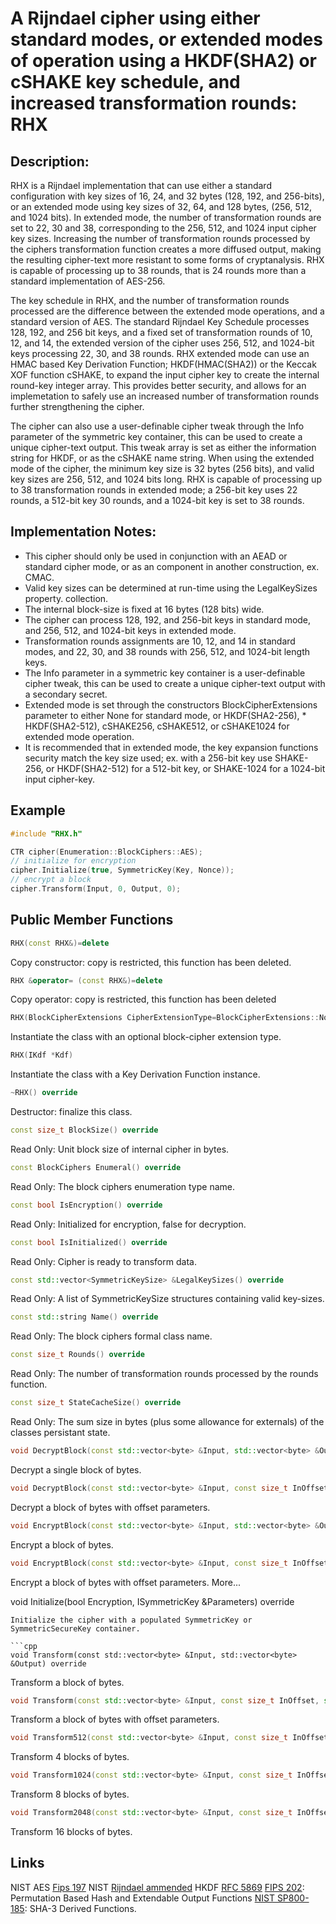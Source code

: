 # A Rijndael cipher using either standard modes, or extended modes of operation using a HKDF(SHA2) or cSHAKE key schedule, and increased transformation rounds: RHX

## Description:
RHX is a Rijndael implementation that can use either a standard configuration with key sizes of 16, 24, and 32 bytes (128, 192, and 256-bits), or an extended mode using key sizes of 32, 64, and 128 bytes, (256, 512, and 1024 bits). 
In extended mode, the number of transformation rounds are set to 22, 30 and 38, corresponding to the 256, 512, and 1024 input cipher key sizes. 
Increasing the number of transformation rounds processed by the ciphers transformation function creates a more diffused output, making the resulting cipher-text more resistant to some forms of cryptanalysis. 
RHX is capable of processing up to 38 rounds, that is 24 rounds more than a standard implementation of AES-256. 
 
The key schedule in RHX, and the number of transformation rounds processed are the difference between the extended mode operations, and a standard version of AES. The standard Rijndael Key Schedule processes 128, 192, and 256 bit keys, and a fixed set of transformation rounds of 10, 12, and 14, the extended version of the cipher uses 256, 512, and 1024-bit keys processing 22, 30, and 38 rounds. 
RHX extended mode can use an HMAC based Key Derivation Function; HKDF(HMAC(SHA2)) or the Keccak XOF function cSHAKE, to expand the input cipher key to create the internal round-key integer array. 
This provides better security, and allows for an implemetation to safely use an increased number of transformation rounds further strengthening the cipher. 

The cipher can also use a user-definable cipher tweak through the Info parameter of the symmetric key container, this can be used to create a unique cipher-text output. 
This tweak array is set as either the information string for HKDF, or as the cSHAKE name string.
When using the extended mode of the cipher, the minimum key size is 32 bytes (256 bits), and valid key sizes are 256, 512, and 1024 bits long. 
RHX is capable of processing up to 38 transformation rounds in extended mode; a 256-bit key uses 22 rounds, a 512-bit key 30 rounds, and a 1024-bit key is set to 38 rounds.


## Implementation Notes:
* This cipher should only be used in conjunction with an AEAD or standard cipher mode, or as an component in another construction, ex. CMAC. 
* Valid key sizes can be determined at run-time using the LegalKeySizes property. collection. 
* The internal block-size is fixed at 16 bytes (128 bits) wide. 
* The cipher can process 128, 192, and 256-bit keys in standard mode, and 256, 512, and 1024-bit keys in extended mode. 
* Transformation rounds assignments are 10, 12, and 14 in standard modes, and 22, 30, and 38 rounds with 256, 512, and 1024-bit length keys. 
* The Info parameter in a symmetric key container is a user-definable cipher tweak, this can be used to create a unique cipher-text output with a secondary secret. 
* Extended mode is set through the constructors BlockCipherExtensions parameter to either None for standard mode, or HKDF(SHA2-256), * HKDF(SHA2-512), cSHAKE256, cSHAKE512, or cSHAKE1024 for extended mode operation. 
* It is recommended that in extended mode, the key expansion functions security match the key size used; ex. with a 256-bit key use SHAKE-256, or HKDF(SHA2-512) for a 512-bit key, or SHAKE-1024 for a 1024-bit input cipher-key. 

## Example
```cpp
#include "RHX.h"

CTR cipher(Enumeration::BlockCiphers::AES);
// initialize for encryption
cipher.Initialize(true, SymmetricKey(Key, Nonce));
// encrypt a block
cipher.Transform(Input, 0, Output, 0);
```
       
## Public Member Functions

```cpp
RHX(const RHX&)=delete
```
Copy constructor: copy is restricted, this function has been deleted.

```cpp
RHX &operator= (const RHX&)=delete
```
Copy operator: copy is restricted, this function has been deleted
 
```cpp
RHX(BlockCipherExtensions CipherExtensionType=BlockCipherExtensions::None)
```
Instantiate the class with an optional block-cipher extension type.
 
```cpp
RHX(IKdf *Kdf)
```
Instantiate the class with a Key Derivation Function instance.
 
```cpp
~RHX() override
```
Destructor: finalize this class.

```cpp
const size_t BlockSize() override
```
Read Only: Unit block size of internal cipher in bytes.

```cpp
const BlockCiphers Enumeral() override
```
Read Only: The block ciphers enumeration type name.

```cpp
const bool IsEncryption() override
```
Read Only: Initialized for encryption, false for decryption.

```cpp
const bool IsInitialized() override
```
Read Only: Cipher is ready to transform data.

```cpp
const std::vector<SymmetricKeySize> &LegalKeySizes() override
```
Read Only: A list of SymmetricKeySize structures containing valid key-sizes.

```cpp
const std::string Name() override
```
Read Only: The block ciphers formal class name.

```cpp
const size_t Rounds() override
```
Read Only: The number of transformation rounds processed by the rounds function.

```cpp
const size_t StateCacheSize() override
```
Read Only: The sum size in bytes (plus some allowance for externals) of the classes persistant state.

```cpp
void DecryptBlock(const std::vector<byte> &Input, std::vector<byte> &Output) override
```
Decrypt a single block of bytes.

```cpp
void DecryptBlock(const std::vector<byte> &Input, const size_t InOffset, std::vector<byte> &Output, const size_t OutOffset) override
```
Decrypt a block of bytes with offset parameters.

```cpp
void EncryptBlock(const std::vector<byte> &Input, std::vector<byte> &Output) override
```
Encrypt a block of bytes.

```cpp
void EncryptBlock(const std::vector<byte> &Input, const size_t InOffset, std::vector<byte> &Output, const size_t OutOffset) override
```
Encrypt a block of bytes with offset parameters. More...
 
void 
Initialize(bool Encryption, ISymmetricKey &Parameters) override
```
Initialize the cipher with a populated SymmetricKey or SymmetricSecureKey container.

```cpp
void Transform(const std::vector<byte> &Input, std::vector<byte> &Output) override
```
Transform a block of bytes.

```cpp
void Transform(const std::vector<byte> &Input, const size_t InOffset, std::vector<byte> &Output, const size_t OutOffset) override
```
Transform a block of bytes with offset parameters.

```cpp
void Transform512(const std::vector<byte> &Input, const size_t InOffset, std::vector<byte> &Output, const size_t OutOffset) override
```
Transform 4 blocks of bytes.

```cpp
void Transform1024(const std::vector<byte> &Input, const size_t InOffset, std::vector<byte> &Output, const size_t OutOffset) override
```
Transform 8 blocks of bytes.

```cpp
void Transform2048(const std::vector<byte> &Input, const size_t InOffset, std::vector<byte> &Output, const size_t OutOffset) override
```
Transform 16 blocks of bytes.

## Links

NIST AES [Fips 197](http://csrc.nist.gov/publications/fips/fips197/fips-197.pdf)
NIST [Rijndael ammended](http://csrc.nist.gov/archive/aes/rijndael/Rijndael-ammended.pdf)
HKDF [RFC 5869](http://tools.ietf.org/html/rfc5869)
[FIPS 202](http://nvlpubs.nist.gov/nistpubs/FIPS/NIST.FIPS.202.pdf): Permutation Based Hash and Extendable Output Functions 
[NIST SP800-185](http://nvlpubs.nist.gov/nistpubs/SpecialPublications/NIST.SP.800-185.pdf): SHA-3 Derived Functions. 
   
